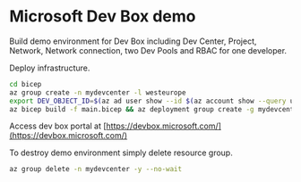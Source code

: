 # Microsoft Dev Box demo
Build demo environment for Dev Box including Dev Center, Project, Network, Network connection, two Dev Pools and RBAC for one developer.

Deploy infrastructure.

```bash
cd bicep
az group create -n mydevcenter -l westeurope
export DEV_OBJECT_ID=$(az ad user show --id $(az account show --query user.name -o tsv) --query objectId -o tsv)
az bicep build -f main.bicep && az deployment group create -g mydevcenter -f main.json --parameters dev_object_id=$DEV_OBJECT_ID
```

Access dev box portal at [https://devbox.microsoft.com/](https://devbox.microsoft.com/)

To destroy demo environment simply delete resource group.

```bash
az group delete -n mydevcenter -y --no-wait
```
